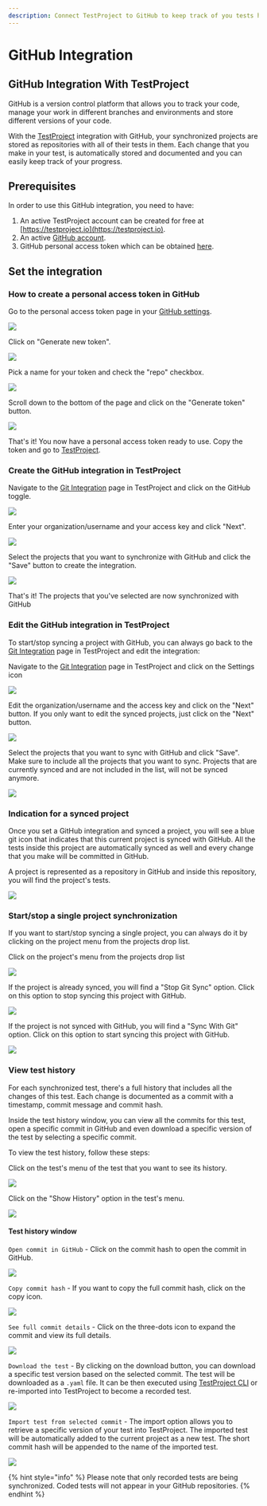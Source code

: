 ```yaml
---
description: Connect TestProject to GitHub to keep track of you tests history
---
```


# GitHub Integration

## GitHub Integration With TestProject

GitHub is a version control platform that allows you to track your code, manage your work in different branches and environments and store different versions of your code.

With the [TestProject](https://testproject.io) integration with GitHub, your synchronized projects are stored as repositories with all of their tests in them. Each change that you make in your test, is automatically stored and documented and you can easily keep track of your progress.

## Prerequisites

In order to use this GitHub integration, you need to have: 

1. An active TestProject account can be created for free at [https://testproject.io](https://testproject.io). 
2. An active [GitHub account](https://github.com/). 
3. GitHub personal access token which can be obtained [here](https://github.com/settings/tokens).

## Set the integration

### How to create a personal access token in GitHub

Go to the personal access token page in your [GitHub settings](https://github.com/settings/tokens).

![](../.gitbook/assets/personal-access-token-page%20%281%29.png)

Click on "Generate new token".

![](../.gitbook/assets/click-on-generate-new-token.png)

Pick a name for your token and check the "repo" checkbox.

![](../.gitbook/assets/name-and-repo.png)

Scroll down to the bottom of the page and click on the "Generate token" button.

![](../.gitbook/assets/generate-token.png)

That's it! You now have a personal access token ready to use. Copy the token and go to [TestProject](https://testproject.io).

### Create the GitHub integration in TestProject

Navigate to the [Git Integration](https://app.testproject.io/#/integrations/git) page in TestProject and click on the GitHub toggle.

![](../.gitbook/assets/tp-git-page.png)

Enter your organization/username and your access key and click "Next".

![](../.gitbook/assets/create-integration-p1.png)

Select the projects that you want to synchronize with GitHub and click the "Save" button to create the integration.

![](../.gitbook/assets/tp-git-select-projects.png)

That's it! The projects that you've selected are now synchronized with GitHub

### Edit the GitHub integration in TestProject

To start/stop syncing a project with GitHub, you can always go back to the [Git Integration](https://app.testproject.io/#/integrations/git) page in TestProject and edit the integration:

Navigate to the [Git Integration](https://app.testproject.io/#/integrations/git) page in TestProject and click on the Settings icon

![](../.gitbook/assets/tp-git-page-edit.png)

Edit the organization/username and the access key and click on the "Next" button. If you only want to edit the synced projects, just click on the "Next" button.

![](../.gitbook/assets/tp-git-page-edit-next.png)

Select the projects that you want to sync with GitHub and click "Save". Make sure to include all the projects that you want to sync. Projects that are currently synced and are not included in the list, will not be synced anymore.

![](../.gitbook/assets/tp-git-select-projects%20%281%29.png)

### Indication for a synced project

Once you set a GitHub integration and synced a project, you will see a blue git icon that indicates that this current project is synced with GitHub. All the tests inside this project are automatically synced as well and every change that you make will be committed in GitHub.

A project is represented as a repository in GitHub and inside this repository, you will find the project's tests.

![](../.gitbook/assets/project-sync-indication.png)

### Start/stop a single project synchronization

If you want to start/stop syncing a single project, you can always do it by clicking on the project menu from the projects drop list.

Click on the project's menu from the projects drop list

![](../.gitbook/assets/project-context-menu.png)

If the project is already synced, you will find a "Stop Git Sync" option. Click on this option to stop syncing this project with GitHub.

![](../.gitbook/assets/project-stop-syncing.png)

If the project is not synced with GitHub, you will find a "Sync With Git" option. Click on this option to start syncing this project with GitHub.

![](../.gitbook/assets/project-start-syncing.png)

### View test history

For each synchronized test, there's a full history that includes all the changes of this test. Each change is documented as a commit with a timestamp, commit message and commit hash.

Inside the test history window, you can view all the commits for this test, open a specific commit in GitHub and even download a specific version of the test by selecting a specific commit.

To view the test history, follow these steps:

Click on the test's menu of the test that you want to see its history.

![](../.gitbook/assets/test-context-menu.png)

Click on the "Show History" option in the test's menu.

![](../.gitbook/assets/test-view-history.png)

#### Test history window

`Open commit in GitHub` - Click on the commit hash to open the commit in GitHub.

![](../.gitbook/assets/test-history-hash.png)

`Copy commit hash` - If you want to copy the full commit hash, click on the copy icon.

![](../.gitbook/assets/test-history-copy.png)

`See full commit details` - Click on the three-dots icon to expand the commit and view its full details.

![](../.gitbook/assets/test-history-expanded.png)

`Download the test` - By clicking on the download button, you can download a specific test version based on the selected commit. The test will be downloaded as a `.yaml` file. It can be then executed using [TestProject CLI](https://docs.testproject.io/testproject-agents/testproject-agent-cli) or re-imported into TestProject to become a recorded test.

![](../.gitbook/assets/test-history-download.png)

`Import test from selected commit` - The import option allows you to retrieve a specific version of your test into TestProject. The imported test will be automatically added to the current project as a new test. The short commit hash will be appended to the name of the imported test.

![](../.gitbook/assets/test-history-import.png)

{% hint style="info" %}
Please note that only recorded tests are being synchronized. Coded tests will not appear in your GitHub repositories.
{% endhint %}

